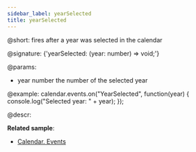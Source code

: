 ```yaml
---
sidebar_label: yearSelected
title: yearSelected
---          
```


@short: fires after a year was selected in the calendar

@signature: {'yearSelected: (year: number) => void;'}

@params:
- year      number      the number of the selected year


@example:
calendar.events.on("YearSelected", function(year) {
    console.log("Selected year: " + year);
});



@descr:

**Related sample**:
- [Calendar. Events](https://snippet.dhtmlx.com/7kj7fiek)

